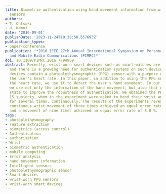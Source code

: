 ```yaml
---
title: Biometrie authentication using hand movement information from wrist-worn PPG
  sensors
authors:
- T. Ohtsuki
- H. Kamoi
date: '2016-09-01'
publishDate: '2023-11-24T10:38:58.657693Z'
publication_types:
- paper-conference
publication: '*2016 IEEE 27th Annual International Symposium on Personal, Indoor,
  and Mobile Radio Communications (PIMRC)*'
doi: 10.1109/PIMRC.2016.7794969
abstract: Recently, wrist-worn smart devices such as smart-watches are becoming popular,
  and there is a growing need for authentication systems on such devices. Many wrist-worn
  devices contain a photoplethysmographic (PPG) sensor with a purpose of measuring
  the user's heart rate. In this paper, in addition to using the PPG sensor to measure
  the heart rate, we use it to detect the user's hand movement. In our proposed method,
  we use not only the information of the hand movement, but also that of the stationary
  state to improve the robustness of authentication. We obtained the PPG signals from
  15 subjects, whom in the experiment were asked to bend their wrist and put it back
  for several times, continuously. The results of the experiments revealed that a
  continuous wrist movement of three times achieved an equal error rate of 11.6 %,
  and a movement of nine times achieved an equal error rate of 8.8 %.
tags:
- photoplethysmography
- Feature extraction
- biometrics (access control)
- Authentication
- authorisation
- Wrist
- biometric authentication
- mobile computing
- Error analysis
- hand movement information
- Intelligent sensors
- photoplethysmographic sensor
- Smart devices
- wrist-worn PPG sensors
- wrist-worn smart devices
---
```

